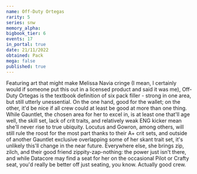 ```yaml
---
name: Off-Duty Ortegas
rarity: 5
series: snw
memory_alpha:
bigbook_tier: 6
events: 17
in_portal: true
date: 21/11/2022
obtained: Pack
mega: false
published: true
---
```


Featuring art that might make Melissa Navia cringe (I mean, I certainly would if someone put this out in a licensed product and said it was me), Off-Duty Ortegas is the textbook definition of six pack filler - strong in one area, but still utterly unessential. On the one hand, good for the wallet; on the other, it'd be nice if all crew could at least be good at more than one thing. While Gauntlet, the chosen area for her to excel in, is at least one that'll age well, the skill set, lack of crit traits, and relatively weak ENG kicker mean she'll never rise to true ubiquity. Locutus and Gowron, among others, will still rule the roost for the most part thanks to their A+ crit sets, and outside of another Gauntlet exclusive overlapping some of her skant trait set, it's unlikely this'll change in the near future. Everywhere else, she brings zip, zilch, and their good friend zippity-zap-nothing: the power just isn't there, and while Datacore may find a seat for her on the occasional Pilot or Crafty seat, you'd really be better off just seating, you know. Actually good crew.
